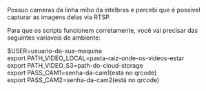 Possuo cameras da linha mibo da intelbras e percebi que é possivel capturar as imagens delas via RTSP.

Para que os scripts funcionem corretamente, você vai precisar das seguintes variaveis de ambiente:

$USER=usuario-da-sua-maquina <br>
export PATH_VIDEO_LOCAL=pasta-raiz-onde-os-videos-estar <br>
export PATH_VIDEO_S3=path-do-cloud-storage <br>
export PASS_CAM1=senha-da-cam1(está no qrcode) <br>
export PASS_CAM2=senha-da-cam2(está no qrcode) <br>
